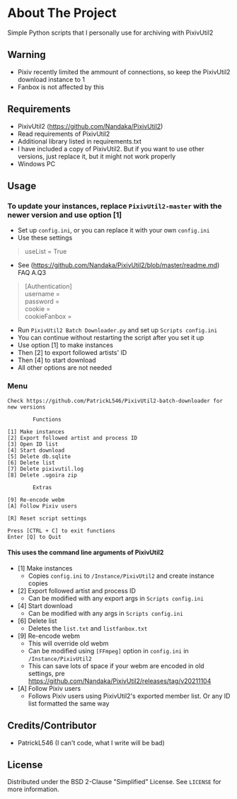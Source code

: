 # About The Project

Simple Python scripts that I personally use for archiving with PixivUtil2

## Warning

- Pixiv recently limited the ammount of connections, so keep the PixivUtil2 download instance to 1
- Fanbox is not affected by this

## Requirements

- PixivUtil2 (<https://github.com/Nandaka/PixivUtil2>)
- Read requirements of PixivUtil2
- Additional library listed in requirements.txt
- I have included a copy of PixivUtil2. But if you want to use other versions, just replace it, but it might not work properly
- Windows PC

## Usage

### To update your instances, replace `PixivUtil2-master` with the newer version and use option [1]

- Set up `config.ini`, or you can replace it with your own `config.ini`
- Use these settings

> useList = True

- See (<https://github.com/Nandaka/PixivUtil2/blob/master/readme.md>) FAQ A.Q3

>[Authentication]  
>username =  
>password =  
>cookie =  
>cookieFanbox =  

- Run `PixivUtil2 Batch Downloader.py` and set up `Scripts config.ini`
- You can continue without restarting the script after you set it up
- Use option [1] to make instances
- Then [2] to export followed artists' ID
- Then [4] to start download
- All other options are not needed

### Menu

    Check https://github.com/PatrickL546/PixivUtil2-batch-downloader for new versions

            Functions

    [1] Make instances
    [2] Export followed artist and process ID
    [3] Open ID list
    [4] Start download
    [5] Delete db.sqlite
    [6] Delete list
    [7] Delete pixivutil.log
    [8] Delete .ugoira zip

            Extras

    [9] Re-encode webm
    [A] Follow Pixiv users

    [R] Reset script settings

    Press [CTRL + C] to exit functions
    Enter [Q] to Quit

#### This uses the command line arguments of PixivUtil2

- [1] Make instances
  - Copies `config.ini` to `/Instance/PixivUtil2` and create instance copies
- [2] Export followed artist and process ID
  - Can be modified with any export args in `Scripts config.ini`
- [4] Start download
  - Can be modified with any args in `Scripts config.ini`
- [6] Delete list
  - Deletes the `list.txt` and `listfanbox.txt`
- [9] Re-encode webm
  - This will override old webm
  - Can be modified using `[FFmpeg]` option in `config.ini` in `/Instance/PixivUtil2`
  - This can save lots of space if your webm are encoded in old settings, pre https://github.com/Nandaka/PixivUtil2/releases/tag/v20211104
- [A] Follow Pixiv users
  - Follows Pixiv users using PixivUtil2's exported member list. Or any ID list formatted the same way

## Credits/Contributor

- PatrickL546 (I can't code, what I write will be bad)

## License

Distributed under the BSD 2-Clause "Simplified" License. See `LICENSE` for more information.
